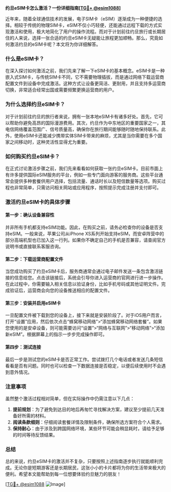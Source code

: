 **约旦eSIM卡怎么激活？一份详细指南[[TG💪+ @esim1088](https://t.me/s/esim1088)]**

近年来，随着全球通信技术的发展，电子SIM卡（eSIM）逐渐成为一种便捷的选择。相较于传统的物理SIM卡，eSIM不仅小巧轻便，还能通过远程下载的方式实现激活和使用，极大地简化了用户的操作流程。而对于计划前往约旦旅行或长期居住的人来说，选择一张合适的约旦eSIM卡无疑能让旅程更加顺畅。那么，究竟如何激活约旦的eSIM卡呢？本文将为你详细解答。

### 什么是eSIM卡？

在深入探讨如何激活之前，我们先来了解一下eSIM卡的基本概念。eSIM卡是一种嵌入式SIM卡，与传统SIM卡不同，它不需要物理插拔，而是通过网络下载运营商配置文件到设备中完成激活。这种方式让设备更简洁、更耐用，并且支持多运营商切换，非常适合经常出国或需要频繁更换运营商的用户。

### 为什么选择约旦eSIM卡？

对于计划前往约旦的旅行者来说，拥有一张本地eSIM卡有诸多好处。首先，它可以帮助你避免高昂的国际漫游费用。其次，约旦作为中东地区的重要国家之一，其电信网络覆盖范围广、信号质量高，确保你在旅行期间能够随时随地保持联系。此外，使用eSIM卡还能减少携带实体SIM卡带来的麻烦，尤其是当你需要在多个国家之间移动时，这种灵活性显得尤为重要。

### 如何购买约旦eSIM卡？

在正式讨论激活步骤之前，我们先来看看如何获取一张约旦eSIM卡。目前市面上有许多提供国际eSIM服务的平台，例如一些专门面向游客的服务商。这些平台通常会提供多种套餐供用户选择，包括流量、通话时长以及短信数量等选项。购买过程也非常简单，只需访问相关网站或应用程序，按照提示完成注册并支付即可。

### 激活约旦eSIM卡的具体步骤

#### 第一步：确认设备兼容性

并非所有手机都支持eSIM功能。因此，在购买之前，请务必检查你的设备是否支持eSIM。一般来说，苹果公司从iPhone XS系列开始支持eSIM，而安卓阵营中的部分高端机型也已加入这一行列。如果你不确定自己的手机是否兼容，请查阅官方说明书或直接联系客服咨询。

#### 第二步：下载运营商配置文件

当您成功购买了约旦eSIM卡后，服务商通常会通过电子邮件发送一条包含激活链接的信息给您。点击该链接后，系统会引导你进入运营商的官网进行进一步操作。在此过程中，你需要输入相关信息以验证身份，比如手机号码或其他证明文件。完成验证后，运营商会向您的设备推送相应的配置文件。

#### 第三步：安装并启用eSIM卡

一旦配置文件被下载到您的设备上，接下来就是安装阶段了。对于iOS用户而言，打开“设置”应用，然后依次点击“蜂窝移动网络”>“添加蜂窝移动网络套餐”。如果您使用的是安卓设备，则可能需要访问“设置”>“网络与互联网”>“移动网络”>“添加新eSIM”。根据屏幕上的指示一步步完成操作即可。

#### 第四步：测试连接

最后一步是测试您的eSIM卡是否正常工作。尝试拨打几个电话或者发送几条短信看看是否有问题。同时也可以检查一下数据连接是否稳定，以便后续使用时不会遇到意外情况。

### 注意事项

虽然整个激活过程相对简单，但在实际操作中仍需注意以下几点：

1. **提前规划**：为了避免到达目的地后再匆忙寻找解决方案，建议至少提前几天准备好所需的材料。
2. **阅读条款细则**：仔细阅读套餐详情及限制条件，确保所选方案符合个人需求。
3. **保持耐心**：由于涉及到跨国网络环境，某些环节可能会稍显耗时，请给予足够的时间等待反馈结果。

### 总结

总的来说，约旦eSIM卡的激活并不复杂，只要按照上述指南逐步执行就能顺利完成。无论你是短期游客还是长期居民，这张小小的卡片都将为你的生活带来极大的便利。希望本文能帮助到每一位想要体验约旦魅力的朋友！

[[TG💪+ @esim1088](https://t.me/s/esim1088) ![Image](https://i.postimg.cc/4NQfJmqS/Snipaste-2025-05-13-00-14-12.png)]